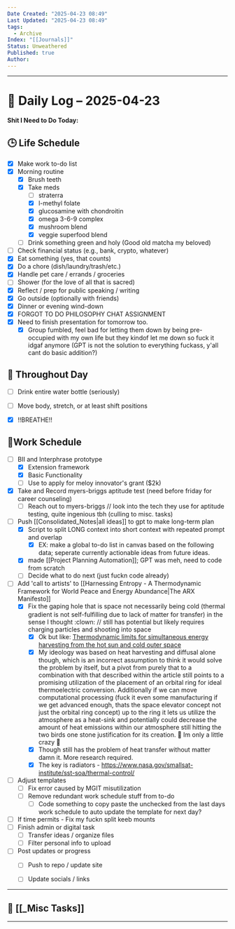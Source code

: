 ```yaml
---
Date Created: "2025-04-23 08:49"
Last Updated: "2025-04-23 08:49"
tags:
  - Archive
Index: "[[Journals]]"
Status: Unweathered
Published: true
Author:
---
```

---

# 📆 Daily Log – 2025-04-23

**Shit I Need to Do Today:**

## 🕒 Life Schedule

- [x] Make work to-do list  
- [x] Morning routine  
	- [x] Brush teeth  
	- [x] Take meds  
		- [ ] straterra
		- [x] l-methyl folate
		- [x] glucosamine with chondroitin
		- [x] omega 3-6-9 complex
		- [x] mushroom blend
		- [x] veggie superfood blend
	- [ ] Drink something green and holy (Good old matcha my beloved)  
- [ ] Check financial status (e.g., bank, crypto, whatever)
- [x] Eat something (yes, that counts)
- [x] Do a chore (dish/laundry/trash/etc.)
- [x] Handle pet care / errands / groceries  
- [ ] Shower (for the love of all that is sacred)
- [x] Reflect / prep for public speaking / writing
- [x] Go outside (optionally with friends)
- [x] Dinner or evening wind-down
- [x] FORGOT TO DO PHILOSOPHY CHAT ASSIGNMENT
- [x] Need to finish presentation for tomorrow too.
	- [x] Group fumbled, feel bad for letting them down by being pre-occupied with my own life but they kindof let me down so fuck it idgaf anymore (GPT is not the solution to everything fuckass, y'all cant do basic addition?)

## 🌱 Throughout Day

- [ ] Drink entire water bottle (seriously)
- [ ] Move body, stretch, or at least shift positions
- [x] !!BREATHE!!


## 🤑Work Schedule

- [ ] BII and Interphrase prototype
	- [x] Extension framework
	- [x] Basic Functionality
	- [ ] Use to apply for meloy innovator's grant ($2k)
- [x] Take and Record myers-briggs aptitude test (need before friday for career counseling)
	- [ ] Reach out to myers-briggs // look into the tech they use for aptitude testing, quite ingenious tbh (culling to misc. tasks)
- [ ] Push [[Consolidated_Notes|all ideas]] to gpt to make long-term plan
	- [x] Script to split LONG context into short context with repeated prompt and overlap
		- [x] EX: make a global to-do list in canvas based on the following data; seperate currently actionable ideas from future ideas.
	- [x] made [[Project Planning Automation]]; GPT was meh, need to code from scratch
	- [ ] Decide what to do next (just fuckn code already)
- [ ] Add 'call to artists' to [[Harnessing Entropy - A Thermodynamic Framework for World Peace and Energy Abundance|The ARX Manifesto]]
	- [x] Fix the gaping hole that is space not necessarily being cold (thermal gradient is not self-fulfilling due to lack of matter for transfer) in the sense I thought :clown: // still has potential but likely requires charging particles and shooting into space
		- [x] Ok but like: [Thermodynamic limits for simultaneous energy harvesting from the hot sun and cold outer space](https://www.nature.com/articles/s41377-020-0296-x)
		- [x] My ideology was based on heat harvesting and diffusal alone though, which is an incorrect assumption to think it would solve the problem by itself, but a pivot from purely that to a combination with that described within the article still points to a promising utilization of the placement of an orbital ring for ideal thermoelectric conversion. Additionally if we can move computational processing (fuck it even some manufacturing if we get advanced enough, thats the space elevator concept not just the orbital ring concept) up to the ring it lets us utilize the atmosphere as a heat-sink and potentially could decrease the amount of heat emissions within our atmosphere still hitting the two birds one stone justification for its creation. 🤷 Im only a little crazy 🤡
		- [x] Though still has the problem of heat transfer without matter damn it. More research required.
		- [x] The key is radiators - https://www.nasa.gov/smallsat-institute/sst-soa/thermal-control/
- [ ] Adjust templates
	- [ ] Fix error caused by MGIT misutilization
	- [ ] Remove redundant work schedule stuff from to-do
		- [ ] Code something to copy paste the unchecked from the last days work schedule to auto update the template for next day?
- [ ] If time permits - Fix my fuckn split keeb mounts
- [ ] Finish admin or digital task  
	- [ ] Transfer ideas / organize files  
	- [ ] Filter personal info to upload
- [ ] Post updates or progress  
	- [ ] Push to repo / update site  
	- [ ] Update socials / links


---

## 🧠 [[_Misc Tasks]]

---

